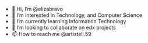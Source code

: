 - 👋 Hi, I’m @elizabravo
- 👀 I’m interested in Technology, and Computer Science
- 🌱 I’m currently learning Information Technology
- 💞️ I’m looking to collaborate on edx projects
- 📫 How to reach me @artisteli.59

<!---
elizabravo/elizabravo is a ✨ special ✨ repository because its `README.md` (this file) appears on your GitHub profile.
You can click the Preview link to take a look at your changes.
--->
